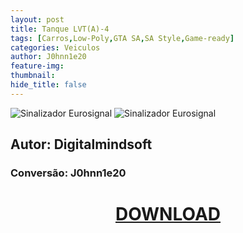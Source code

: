 ```yaml
---
layout: post
title: Tanque LVT(A)-4
tags: [Carros,Low-Poly,GTA SA,SA Style,Game-ready]
categories: Veiculos
author: J0hnn1e20
feature-img:
thumbnail: 
hide_title: false
---
```

![Sinalizador Eurosignal](/assets/posts/lvt(a)-4-back.png)
![Sinalizador Eurosignal](/assets/posts/lvt(a)-4-front.png)

## Autor: Digitalmindsoft
### Conversão: J0hnn1e20

<h1 style="text-align: center; color: white;">
   <a href="/assets/posts/LVT(A)-4.zip" download>DOWNLOAD</a>
</h1

